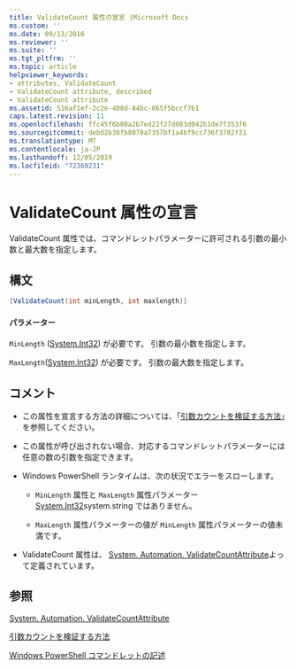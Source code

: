 ```yaml
---
title: ValidateCount 属性の宣言 |Microsoft Docs
ms.custom: ''
ms.date: 09/13/2016
ms.reviewer: ''
ms.suite: ''
ms.tgt_pltfrm: ''
ms.topic: article
helpviewer_keywords:
- attributes, ValidateCount
- ValidateCount attribute, described
- ValidateCount attribute
ms.assetid: 516af1ef-2c2e-408d-84bc-865f5bccf761
caps.latest.revision: 11
ms.openlocfilehash: ffc45f6b80a2b7ed22f27d083d042b1de7f353f6
ms.sourcegitcommit: debd2b38fb8070a7357bf1a4bf9cc736f3702f31
ms.translationtype: MT
ms.contentlocale: ja-JP
ms.lasthandoff: 12/05/2019
ms.locfileid: "72369231"
---
```

# <a name="validatecount-attribute-declaration"></a>ValidateCount 属性の宣言

ValidateCount 属性では、コマンドレットパラメーターに許可される引数の最小数と最大数を指定します。

## <a name="syntax"></a>構文

```csharp
[ValidateCount(int minLength, int maxlength)]
```

#### <a name="parameters"></a>パラメーター

`MinLength` ([System.Int32][]) が必要です。 引数の最小数を指定します。

`MaxLength`([System.Int32][]) が必要です。 引数の最大数を指定します。

## <a name="remarks"></a>コメント

- この属性を宣言する方法の詳細については、「[引数カウントを検証する方法][]」を参照してください。

- この属性が呼び出されない場合、対応するコマンドレットパラメーターには任意の数の引数を指定できます。

- Windows PowerShell ランタイムは、次の状況でエラーをスローします。

    - `MinLength` 属性と `MaxLength` 属性パラメーター[System.Int32][]system.string ではありません。

    - `MaxLength` 属性パラメーターの値が `MinLength` 属性パラメーターの値未満です。

- ValidateCount 属性は、 [System. Automation. ValidateCountAttribute][]よって定義されています。

## <a name="see-also"></a>参照

[System. Automation. ValidateCountAttribute][]

[引数カウントを検証する方法][]

[Windows PowerShell コマンドレットの記述][]

[引数カウントを検証する方法]: how-to-validate-an-argument-count.md
[Windows PowerShell コマンドレットの記述]: writing-a-windows-powershell-cmdlet.md

[System.Int32]: /dotnet/api/System.Int32
[System. Automation. ValidateCountAttribute]: /dotnet/api/System.Management.Automation.ValidateCountAttribute
